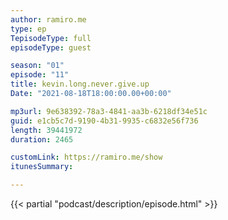 ```yaml
---
author: ramiro.me
type: ep
TepisodeType: full
episodeType: guest

season: "01"
episode: "11"
title: kevin.long.never.give.up
Date: "2021-08-18T18:00:00.00+00:00"

mp3url: 9e638392-78a3-4841-aa3b-6218df34e51c
guid: e1cb5c7d-9190-4b31-9935-c6832e56f736
length: 39441972
duration: 2465

customLink: https://ramiro.me/show
itunesSummary:

---
```

{{< partial "podcast/description/episode.html" >}}
